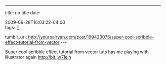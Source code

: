 ---
title: no title
date:

 2009-09-28T16:03:22-04:00  
tags:  []

tumblr_url:
http://yourpalryan.com/post/199423075/super-cool-scribble-effect-tutorial-from-vector
\-\--

Super cool scribble effect tutorial from vector tuts has me playing with
illustrator again <http://bit.ly/7Iejh>
